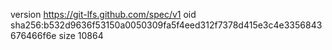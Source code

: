 version https://git-lfs.github.com/spec/v1
oid sha256:b532d9636f53150a0050309fa5f4eed312f7378d415e3c4e3356843676466f6e
size 10864
